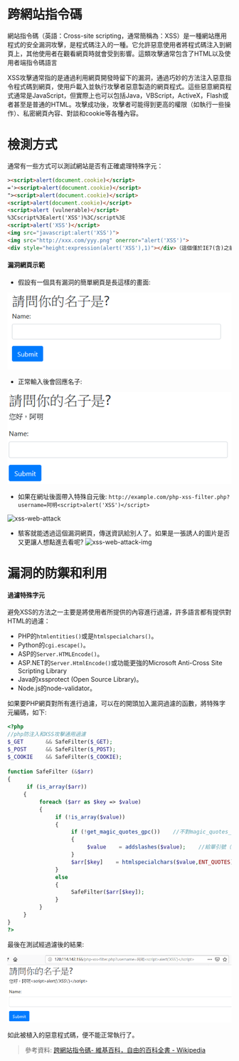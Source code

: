 # 跨網站指令碼
網站指令碼（英語：Cross-site scripting，通常簡稱為：XSS）是一種網站應用程式的安全漏洞攻擊，是程式碼注入的一種。它允許惡意使用者將程式碼注入到網頁上，其他使用者在觀看網頁時就會受到影響。這類攻擊通常包含了HTML以及使用者端指令碼語言

XSS攻擊通常指的是通過利用網頁開發時留下的漏洞，通過巧妙的方法注入惡意指令程式碼到網頁，使用戶載入並執行攻擊者惡意製造的網頁程式。這些惡意網頁程式通常是JavaScript，但實際上也可以包括Java，VBScript，ActiveX，Flash或者甚至是普通的HTML。攻擊成功後，攻擊者可能得到更高的權限（如執行一些操作）、私密網頁內容、對談和cookie等各種內容。

# 檢測方式
通常有一些方式可以測試網站是否有正確處理特殊字元：
```html
><script>alert(document.cookie)</script>
='><script>alert(document.cookie)</script>
"><script>alert(document.cookie)</script>
<script>alert(document.cookie)</script>
<script>alert (vulnerable)</script>
%3Cscript%3Ealert('XSS')%3C/script%3E
<script>alert('XSS')</script>
<img src="javascript:alert('XSS')">
<img src="http://xxx.com/yyy.png" onerror="alert('XSS')">
<div style="height:expression(alert('XSS'),1)"></div>（這個僅於IE7(含)之前有效）
```

#### 漏洞網頁示範
- 假設有一個具有漏洞的簡單網頁是長這樣的畫面:

![xss-web](/images/xss-web.PNG)

- 正常輸入後會回應名子:

![xss-web-name](/images/xss-web-name.PNG)

- 如果在網址後面帶入特殊自元後: 
```http://example.com/php-xss-filter.php?username=阿明<script>alert('XSS')</script>```

![xss-web-attack](/images/xss-web-attack.PNG)
- 駭客就能透過這個漏洞網頁，傳送資訊給別人了。如果是一張誘人的圖片是否又更讓人想點進去看呢?
![xss-web-attack-img](/images/xss-web-attack-img.PNG)

# 漏洞的防禦和利用
#### 過濾特殊字元
避免XSS的方法之一主要是將使用者所提供的內容進行過濾，許多語言都有提供對HTML的過濾：
  - PHP的```htmlentities()```或是```htmlspecialchars()```。
  - Python的```cgi.escape()```。
  - ASP的```Server.HTMLEncode()```。
  - ASP.NET的```Server.HtmlEncode()```或功能更強的Microsoft Anti-Cross Site Scripting Library
  - Java的xssprotect (Open Source Library)。
  - Node.js的node-validator。

如果要PHP網頁對所有進行過濾，可以在的開頭加入漏洞過濾的函數，將特殊字元編碼，如下:
```php
<?php
//php防注入和XSS攻擊通用過濾
$_GET       && SafeFilter($_GET);
$_POST      && SafeFilter($_POST);
$_COOKIE    && SafeFilter($_COOKIE);

function SafeFilter (&$arr)
{
      if (is_array($arr))
     {
          foreach ($arr as $key => $value)
          {
               if (!is_array($value))
               {
                    if (!get_magic_quotes_gpc())    //不對magic_quotes_gpc轉義過的字符使用addslashes(),避免雙重轉義。
                    {
                         $value    = addslashes($value);    //給單引號（'）、雙引號（"）、反斜線（\）與 NUL（NULL 字符）加上反斜線轉義
                    }
                    $arr[$key]    = htmlspecialchars($value,ENT_QUOTES);   //&,",',> ,< 轉為html實體 &amp;,&quot;',&gt;,&lt;
               }
               else
               {
                    SafeFilter($arr[$key]);
               }
          }
     }
}
?>
```
最後在測試經過濾後的結果:

![xss-web-filter](/images/xss-web-filter.PNG)

如此被植入的惡意程式碼，便不能正常執行了。

> 參考資料: [跨網站指令碼- 維基百科，自由的百科全書 - Wikipedia](https://zh.wikipedia.org/wiki/跨網站指令碼)

